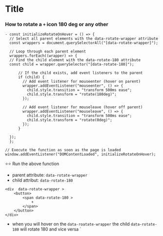 # Title

### How to rotate a `+` icon 180 deg or any other

```
- const initializeRotateOnHover = () => {
  // Select all parent elements with the data-rotate-wrapper attribute
  const wrappers = document.querySelectorAll("[data-rotate-wrapper]");

  // Loop through each parent element
  wrappers.forEach((wrapper) => {
  // Find the child element with the data-rotate-180 attribute
  const child = wrapper.querySelector("[data-rotate-180]");

      // If the child exists, add event listeners to the parent
      if (child) {
        // Add event listener for mouseenter (hover on parent)
        wrapper.addEventListener("mouseenter", () => {
          child.style.transition = "transform 500ms ease";
          child.style.transform = "rotate(180deg)";
        });

        // Add event listener for mouseleave (hover off parent)
        wrapper.addEventListener("mouseleave", () => {
          child.style.transition = "transform 500ms ease";
          child.style.transform = "rotate(0deg)";
        });
      }

  });
  };

// Execute the function as soon as the page is loaded
window.addEventListener("DOMContentLoaded", initializeRotateOnHover);
```

⭐⭐ Run the above function

- parent attribute: `data-rotate-wrapper`
- child attribut: `data-rotate-180`

```
<div  data-rotate-wrapper >
    <button>
        <span data-rotate-180 >
            +
        </span>
    </button>
</div>
```

- when you will hover on the `data-roatate-wrapper` the child `data-rotate-180` will rotate 180 and vice versa
  `
